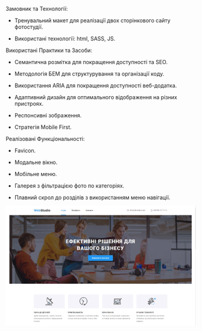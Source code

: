 Замовник та Технології:

- Тренувальний макет для реалізації двох сторінкового сайту фотостудії.

- Використані технології: html, SASS, JS.

Використані Практики та Засоби:

- Семантична розмітка для покращення доступності та SEO.

- Методологія БЕМ для структурування та організації коду.

- Використання ARIA для покращення доступності веб-додатка.

- Адаптивний дизайн для оптимального відображення на різних пристроях.

- Респонсивні зображення.

- Стратегія Mobile First.

Реалізовані Функціональності:

- Favicon.

- Модальне вікно.

- Мобільне меню.

- Галерея з фільтрацією фото по категоріях.

- Плавний скрол до розділів з використанням меню навігації.

<img src="./img/presentation.jpg"/>
